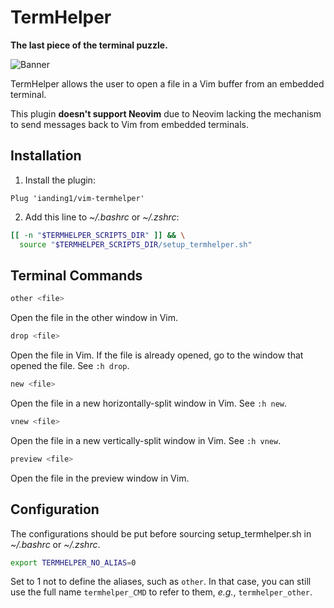 # TermHelper

**The last piece of the terminal puzzle.**

![Banner][banner]

TermHelper allows the user to open a file in a Vim buffer from an embedded
terminal.

This plugin **doesn't support Neovim** due to Neovim lacking the mechanism to
send messages back to Vim from embedded terminals.

## Installation

1. Install the plugin:
```vim
Plug 'ianding1/vim-termhelper'
```
2. Add this line to *~/.bashrc* or *~/.zshrc*:
```bash
[[ -n "$TERMHELPER_SCRIPTS_DIR" ]] && \
  source "$TERMHELPER_SCRIPTS_DIR/setup_termhelper.sh"
```

## Terminal Commands

```bash
other <file>
```

Open the file in the other window in Vim.

```bash
drop <file>
```

Open the file in Vim. If the file is already opened, go to the window that
opened the file. See `:h drop`.

```bash
new <file>
```

Open the file in a new horizontally-split window in Vim. See `:h new`.

```bash
vnew <file>
```

Open the file in a new vertically-split window in Vim. See `:h vnew`.

```bash
preview <file>
```

Open the file in the preview window in Vim.

## Configuration

The configurations should be put before sourcing setup_termhelper.sh in
*~/.bashrc* or *~/.zshrc*.

```bash
export TERMHELPER_NO_ALIAS=0
```

Set to 1 not to define the aliases, such as `other`. In that case, you can still
use the full name `termhelper_CMD` to refer to them, *e.g.*, `termhelper_other`.

[banner]: https://i.imgur.com/pMSYB5W.png
